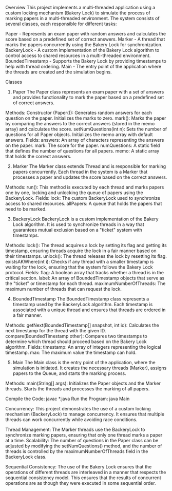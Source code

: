 Overview
This project implements a multi-threaded application using a custom locking mechanism (Bakery Lock) to simulate the process of marking papers in a multi-threaded environment. The system consists of several classes, each responsible for different tasks:

Paper - Represents an exam paper with random answers and calculates the score based on a predefined set of correct answers.
Marker - A thread that marks the papers concurrently using the Bakery Lock for synchronization.
BackeryLock - A custom implementation of the Bakery Lock algorithm to control access to shared resources in a multi-threaded environment.
BoundedTimestamp - Supports the Bakery Lock by providing timestamps to help with thread ordering.
Main - The entry point of the application where the threads are created and the simulation begins.

Classes
1. Paper
The Paper class represents an exam paper with a set of answers and provides functionality to mark the paper based on a predefined set of correct answers.

Methods:
Constructor (Paper()):
Generates random answers for each question on the paper.
Initializes the marks to zero.
mark():
Marks the paper by comparing the answers to the correct answers (stored in the memo array) and calculates the score.
setNumQuestions(int n):
Sets the number of questions for all Paper objects.
Initializes the memo array with default answers.
Fields:
answers: An array of characters representing the answers on the paper.
mark: The score for the paper.
numQuestions: A static field that defines the number of questions for all papers.
memo: A static array that holds the correct answers.

2. Marker
The Marker class extends Thread and is responsible for marking papers concurrently. Each thread in the system is a Marker that processes a paper and updates the score based on the correct answers.

Methods:
run():
This method is executed by each thread and marks papers one by one, locking and unlocking the queue of papers using the BackeryLock.
Fields:
lock: The custom BackeryLock used to synchronize access to shared resources.
allPapers: A queue that holds the papers that need to be marked.

3. BackeryLock
BackeryLock is a custom implementation of the Bakery Lock algorithm. It is used to synchronize threads in a way that guarantees mutual exclusion based on a "ticket" system with timestamps.

Methods:
lock():
The thread acquires a lock by setting its flag and getting its timestamp, ensuring threads acquire the lock in a fair manner based on their timestamps.
unlock():
The thread releases the lock by resetting its flag.
existsAKWhere(int i):
Checks if any thread with a smaller timestamp is waiting for the lock, ensuring that the system follows the Bakery Lock protocol.
Fields:
flag: A boolean array that tracks whether a thread is in the critical section.
label: An array of BoundedTimestamp objects that serve as the "ticket" or timestamp for each thread.
maximumNumberOfThreads: The maximum number of threads that can request the lock.

4. BoundedTimestamp
The BoundedTimestamp class represents a timestamp used by the BackeryLock algorithm. Each timestamp is associated with a unique thread and ensures that threads are ordered in a fair manner.

Methods:
getNext(BoundedTimestamp[] snapshot, int id):
Calculates the next timestamp for the thread with the given ID.
compare(BoundedTimestamp other):
Compares two timestamps to determine which thread should proceed based on the Bakery Lock algorithm.
Fields:
timestamp: An array of integers representing the logical timestamp.
max: The maximum value the timestamp can hold.

5. Main
The Main class is the entry point of the application, where the simulation is initiated. It creates the necessary threads (Marker), assigns papers to the Queue, and starts the marking process.

Methods:
main(String[] args):
Initializes the Paper objects and the Marker threads.
Starts the threads and processes the marking of all papers.


Compile the Code:
javac *.java
Run the Program:
java Main


Concurrency: This project demonstrates the use of a custom locking mechanism (BackeryLock) to manage concurrency. It ensures that multiple threads can work concurrently while avoiding race conditions.

Thread Management: The Marker threads use the BackeryLock to synchronize marking papers, ensuring that only one thread marks a paper at a time.
Scalability: The number of questions in the Paper class can be adjusted by modifying the setNumQuestions() method, and the number of threads is controlled by the maximumNumberOfThreads field in the BackeryLock class.

Sequential Consistency: The use of the Bakery Lock ensures that the operations of different threads are interleaved in a manner that respects the sequential consistency model. This ensures that the results of concurrent operations are as though they were executed in some sequential order.

